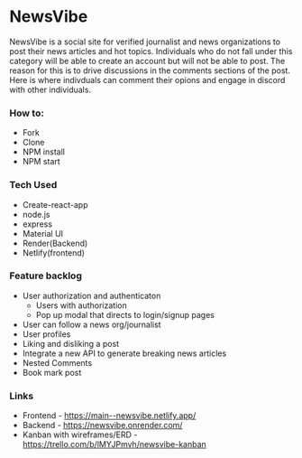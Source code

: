 # NewsVibe
NewsVibe is a social site for verified journalist and news organizations to post their news articles and hot topics. Individuals who do not fall under this category will be able to create an account but will not be able to post. The reason for this is to drive discussions in the comments sections of the post. Here is where indivduals can comment their opions and engage in discord with other individuals.  

### How to:
* Fork
* Clone
* NPM install
* NPM start

### Tech Used
* Create-react-app
* node.js
* express
* Material UI
* Render(Backend)
* Netlify(frontend)

### Feature backlog
* User authorization and authenticaton
   * Users with authorization
   * Pop up modal that directs to login/signup pages
* User can follow a news org/journalist
* User profiles
* Liking and disliking a post
* Integrate a new API to generate breaking news articles
* Nested Comments
* Book mark post 

### Links
* Frontend - https://main--newsvibe.netlify.app/
* Backend - https://newsvibe.onrender.com/
* Kanban with wireframes/ERD - https://trello.com/b/lMYJPmvh/newsvibe-kanban




